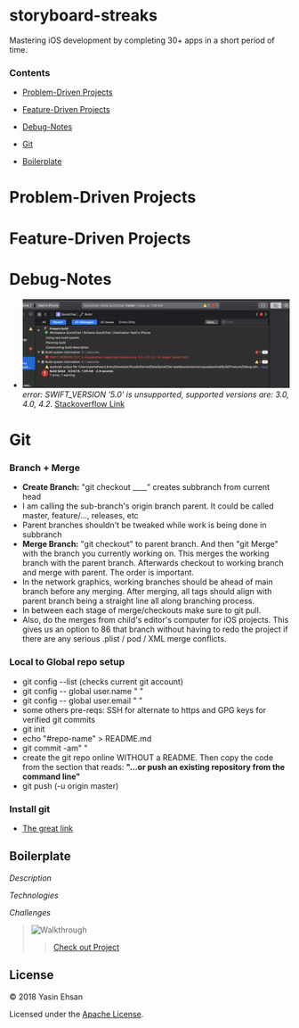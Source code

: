# storyboard-streaks
Mastering iOS development by completing 30+ apps in a short period of time.

### Contents
- [Problem-Driven Projects](#Problem-Driven-Projects)
- [Feature-Driven Projects](#Feature-Driven-Projects)

- [Debug-Notes](#Debug-Notes)
- [Git](#Git)
- [Boilerplate](#Boilerplate)


# Problem-Driven Projects

# Feature-Driven Projects

# Debug-Notes
- ![Demo](img/swiftv.png)_error: SWIFT_VERSION '5.0' is unsupported, supported versions are: 3.0, 4.0, 4.2._  [Stackoverflow Link](https://stackoverflow.com/questions/55585062/xcode-keeps-showing-1-swift-version-5-0-is-unsupported-supported-versions-a)


# Git 
### Branch + Merge
- **Create Branch:** "git checkout ____" creates subbranch from current head
- I am calling the sub-branch's origin branch parent. It could be called master, feature/..., releases, etc
- Parent branches shouldn't be tweaked while work is being done in subbranch
- **Merge Branch:** "git checkout" to parent branch. And then "git Merge" with the branch you currently working on. This merges the working branch with the parent branch. Afterwards checkout to working branch and merge with parent. The order is important.
- In the network graphics, working branches should be ahead of main branch before any merging. After merging, all tags should align with parent branch being a straight line all along branching process.
- In between each stage of merge/checkouts make sure to git pull.
- Also, do the merges from child's editor's computer for iOS projects. This gives us an option to 86 that branch without having to redo the project if there are any serious .plist / pod / XML merge conflicts.


### Local to Global repo setup
- git config --list (checks current git account)
- git config -- global user.name " "
- git config -- global user.email " "
- some others pre-reqs: SSH for alternate to https and GPG keys for verified git commits
- git init
- echo "#repo-name" > README.md
- git commit -am" "
- create the git repo online WITHOUT a README. Then copy the code from the section that reads: **"...or push an existing repository from the command line"** 
- git push (-u origin master)
### Install git 
- [The great link](https://gist.github.com/derhuerst/1b15ff4652a867391f03)




## Boilerplate
*Description*

*Technologies*

*Challenges*

> ![Walkthrough](demo/)
>> [Check out Project](/)

## License
© 2018 Yasin Ehsan

Licensed under the [Apache License](LICENSE).
